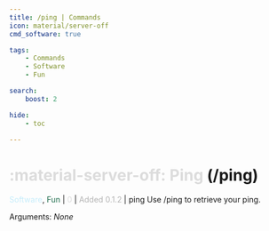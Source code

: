 ```yaml
---
title: /ping | Commands
icon: material/server-off
cmd_software: true

tags:
    - Commands
    - Software
    - Fun

search:
    boost: 2

hide:
    - toc

---
```

# <p style="color: rgb(220,220,220); display: inline;">:material-server-off: Ping</p> (/ping)
<div style="display:inline;">
<p style="color: #C6EDFB; display: inline;">Software</p>, <p style="color: #216E4E; display: inline;">Fun</p> | <p style="color: rgb(220,220,220); display: inline;">0</p> | <p style="color: rgb(180,180,180); display: inline;"> Added 0.1.2</p> | ping
</div>
Use /ping to retrieve your ping.

Arguments: _None_

<!-- ## See Also -->
<!-- * [:fontawesome-solid-ranking-star: /rank](/Commands/specifics/rank/) -->
<!-- * [Setting a custom prefix](/404.html) -->